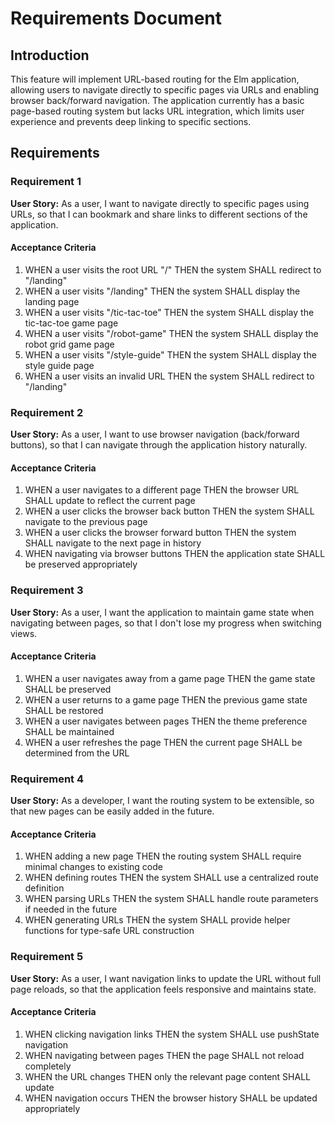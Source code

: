 # Requirements Document

## Introduction

This feature will implement URL-based routing for the Elm application, allowing users to navigate directly to specific pages via URLs and enabling browser back/forward navigation. The application currently has a basic page-based routing system but lacks URL integration, which limits user experience and prevents deep linking to specific sections.

## Requirements

### Requirement 1

**User Story:** As a user, I want to navigate directly to specific pages using URLs, so that I can bookmark and share links to different sections of the application.

#### Acceptance Criteria

1. WHEN a user visits the root URL "/" THEN the system SHALL redirect to "/landing"
2. WHEN a user visits "/landing" THEN the system SHALL display the landing page
3. WHEN a user visits "/tic-tac-toe" THEN the system SHALL display the tic-tac-toe game page
4. WHEN a user visits "/robot-game" THEN the system SHALL display the robot grid game page
5. WHEN a user visits "/style-guide" THEN the system SHALL display the style guide page
6. WHEN a user visits an invalid URL THEN the system SHALL redirect to "/landing"

### Requirement 2

**User Story:** As a user, I want to use browser navigation (back/forward buttons), so that I can navigate through the application history naturally.

#### Acceptance Criteria

1. WHEN a user navigates to a different page THEN the browser URL SHALL update to reflect the current page
2. WHEN a user clicks the browser back button THEN the system SHALL navigate to the previous page
3. WHEN a user clicks the browser forward button THEN the system SHALL navigate to the next page in history
4. WHEN navigating via browser buttons THEN the application state SHALL be preserved appropriately

### Requirement 3

**User Story:** As a user, I want the application to maintain game state when navigating between pages, so that I don't lose my progress when switching views.

#### Acceptance Criteria

1. WHEN a user navigates away from a game page THEN the game state SHALL be preserved
2. WHEN a user returns to a game page THEN the previous game state SHALL be restored
3. WHEN a user navigates between pages THEN the theme preference SHALL be maintained
4. WHEN a user refreshes the page THEN the current page SHALL be determined from the URL

### Requirement 4

**User Story:** As a developer, I want the routing system to be extensible, so that new pages can be easily added in the future.

#### Acceptance Criteria

1. WHEN adding a new page THEN the routing system SHALL require minimal changes to existing code
2. WHEN defining routes THEN the system SHALL use a centralized route definition
3. WHEN parsing URLs THEN the system SHALL handle route parameters if needed in the future
4. WHEN generating URLs THEN the system SHALL provide helper functions for type-safe URL construction

### Requirement 5

**User Story:** As a user, I want navigation links to update the URL without full page reloads, so that the application feels responsive and maintains state.

#### Acceptance Criteria

1. WHEN clicking navigation links THEN the system SHALL use pushState navigation
2. WHEN navigating between pages THEN the page SHALL not reload completely
3. WHEN the URL changes THEN only the relevant page content SHALL update
4. WHEN navigation occurs THEN the browser history SHALL be updated appropriately